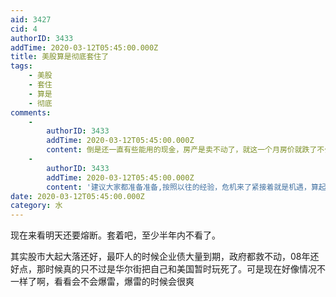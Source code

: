 ```yaml
---
aid: 3427
cid: 4
authorID: 3433
addTime: 2020-03-12T05:45:00.000Z
title: 美股算是彻底套住了
tags:
    - 美股
    - 套住
    - 算是
    - 彻底
comments:
    -
        authorID: 3433
        addTime: 2020-03-12T05:45:00.000Z
        content: 倒是还一直有些能用的现金，房产是卖不动了，就这一个月房价就跌了不少，等等看，要是真的危机了，估计也还有能发财的机会。
    -
        authorID: 3433
        addTime: 2020-03-12T05:45:00.000Z
        content: '建议大家都准备准备,按照以往的经验，危机来了紧接着就是机遇，算起来这好像还是我人生中第一个能自己参与进去的危机，还有些激动呢'
date: 2020-03-12T05:45:00.000Z
category: 水
---
```


现在来看明天还要熔断。套着吧，至少半年内不看了。

其实股市大起大落还好，最吓人的时候企业债大量到期，政府都救不动，08年还好点，那时候真的只不过是华尔街把自己和美国暂时玩死了。可是现在好像情况不一样了啊，看看会不会爆雷，爆雷的时候会很爽
